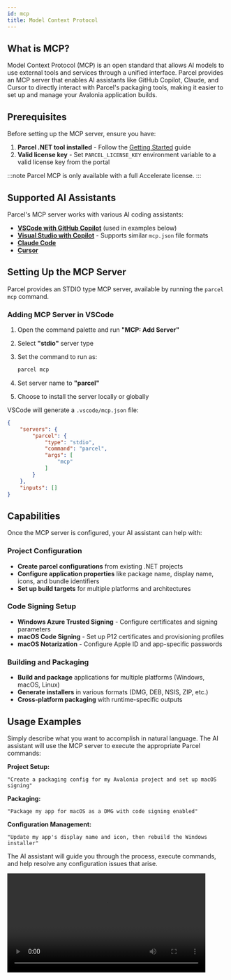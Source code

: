 ```yaml
---
id: mcp
title: Model Context Protocol
---
```


## What is MCP?

Model Context Protocol (MCP) is an open standard that allows AI models to use external tools and services through a unified interface. Parcel provides an MCP server that enables AI assistants like GitHub Copilot, Claude, and Cursor to directly interact with Parcel's packaging tools, making it easier to set up and manage your Avalonia application builds.

## Prerequisites

Before setting up the MCP server, ensure you have:

1. **Parcel .NET tool installed** - Follow the [Getting Started](getting-started) guide
2. **Valid license key** - Set `PARCEL_LICENSE_KEY` environment variable to a valid license key from the portal

:::note
Parcel MCP is only available with a full Accelerate license.
:::

## Supported AI Assistants

Parcel's MCP server works with various AI coding assistants:

- **[VSCode with GitHub Copilot](https://code.visualstudio.com/docs/copilot/customization/mcp-servers)** (used in examples below)
- **[Visual Studio with Copilot](https://learn.microsoft.com/en-us/visualstudio/ide/mcp-servers?view=vs-2022)** - Supports similar `mcp.json` file formats
- **[Claude Code](https://claudelog.com/faqs/how-to-setup-claude-code-mcp-servers/)**
- **[Cursor](https://docs.cursor.com/en/context/mcp)**

## Setting Up the MCP Server

Parcel provides an STDIO type MCP server, available by running the `parcel mcp` command.

### Adding MCP Server in VSCode

1. Open the command palette and run **"MCP: Add Server"**
2. Select **"stdio"** server type
3. Set the command to run as:

   ```bash
   parcel mcp
   ```

4. Set server name to **"parcel"**
5. Choose to install the server locally or globally

VSCode will generate a `.vscode/mcp.json` file:

```json title=".vscode/mcp.json"
{
    "servers": {
        "parcel": {
            "type": "stdio",
            "command": "parcel",
            "args": [
                "mcp"
            ]
        }
    },
    "inputs": []
}
```

## Capabilities

Once the MCP server is configured, your AI assistant can help with:

### Project Configuration

- **Create parcel configurations** from existing .NET projects
- **Configure application properties** like package name, display name, icons, and bundle identifiers
- **Set up build targets** for multiple platforms and architectures

### Code Signing Setup

- **Windows Azure Trusted Signing** - Configure certificates and signing parameters
- **macOS Code Signing** - Set up P12 certificates and provisioning profiles
- **macOS Notarization** - Configure Apple ID and app-specific passwords

### Building and Packaging

- **Build and package** applications for multiple platforms (Windows, macOS, Linux)
- **Generate installers** in various formats (DMG, DEB, NSIS, ZIP, etc.)
- **Cross-platform packaging** with runtime-specific outputs

## Usage Examples

Simply describe what you want to accomplish in natural language. The AI assistant will use the MCP server to execute the appropriate Parcel commands:

**Project Setup:**

```text
"Create a packaging config for my Avalonia project and set up macOS signing"
```

**Packaging:**

```text
"Package my app for macOS as a DMG with code signing enabled"
```

**Configuration Management:**

```text
"Update my app's display name and icon, then rebuild the Windows installer"
```

The AI assistant will guide you through the process, execute commands, and help resolve any configuration issues that arise.

<video controls width="90%">
  <source src="/video/parcel/parcel_mcp.mp4" />
</video>
